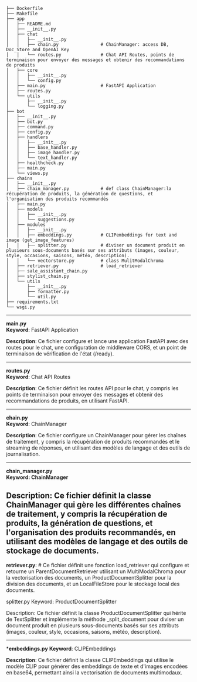```
├── Dockerfile  
├── Makefile  
├── app   
│   ├── README.md  
│   ├── __init__.py  
│   ├── chat  
│   │   ├── __init__.py  
│   │   ├── chain.py                # ChainManager: access DB, Doc_Store and OpenAI Key
│   │   └── routes.py               # Chat API Routes, points de terminaison pour envoyer des messages et obtenir des recommandations de produits
│   ├── core
│   │   ├── __init__.py
│   │   └── config.py
│   ├── main.py                     # FastAPI Application
│   ├── routes.py
│   └── utils
│       ├── __init__.py
│       └── logging.py
├── bot
│   ├── __init__.py
│   ├── bot.py
│   ├── command.py
│   ├── config.py
│   ├── handlers
│   │   ├── __init__.py
│   │   ├── base_handler.py
│   │   ├── image_handler.py
│   │   └── text_handler.py
│   ├── healthcheck.py
│   ├── main.py
│   └── views.py
├── chains
│   ├── __init__.py
│   ├── chain_manager.py            # def class ChainManager:la récupération de produits, la génération de questions, et l'organisation des produits recommandés
│   ├── main.py
│   ├── models
│   │   ├── __init__.py
│   │   └── suggestions.py
│   ├── modules
│   │   ├── __init__.py
│   │   ├── embeddings.py           # CLIPembeddings for text and image (get_image_features)
│   │   ├── splitter.py             # diviser un document produit en plusieurs sous-documents basés sur ses attributs (images, couleur, style, occasions, saisons, météo, description).
│   │   └── vectorstore.py          # class MulitModalChroma
│   ├── retriever.py                # load_retriever
│   ├── sale_assistant_chain.py
│   ├── stylist_chain.py
│   └── utils
│       ├── __init__.py
│       ├── formatter.py
│       └── util.py
├── requirements.txt
└── wsgi.py
```
---
**main.py**  
**Keyword**: FastAPI Application

**Description**: Ce fichier configure et lance une application FastAPI avec des routes pour le chat, une configuration de middleware CORS, et un point de terminaison de vérification de l'état (/ready).

---
**routes.py**  
**Keyword**: Chat API Routes

**Description**: Ce fichier définit les routes API pour le chat, y compris les points de terminaison pour envoyer des messages et obtenir des recommandations de produits, en utilisant FastAPI.

---  
**chain.py**  
**Keyword**: ChainManager

**Description**: Ce fichier configure un ChainManager pour gérer les chaînes de traitement, y compris la récupération de produits recommandés et le streaming de réponses, en utilisant des modèles de langage et des outils de journalisation.

---
**chain_manager.py**  
**Keyword: ChainManager**

**Description**: Ce fichier définit la classe ChainManager qui gère les différentes chaînes de traitement, y compris la récupération de produits, la génération de questions, et l'organisation des produits recommandés, en utilisant des modèles de langage et des outils de stockage de documents.
---
**retriever.py**: # Ce fichier définit une fonction load_retriever qui configure et retourne un ParentDocumentRetriever utilisant un MultiModalChroma pour la vectorisation des documents, un ProductDocumentSplitter pour la division des documents, et un LocalFileStore pour le stockage local des documents.

splitter.py
Keyword: ProductDocumentSplitter

Description: Ce fichier définit la classe ProductDocumentSplitter qui hérite de TextSplitter et implémente la méthode _split_document pour diviser un document produit en plusieurs sous-documents basés sur ses attributs (images, couleur, style, occasions, saisons, météo, description).

---
***embeddings.py**
**Keyword**: CLIPEmbeddings

**Description**: Ce fichier définit la classe CLIPEmbeddings qui utilise le modèle CLIP pour générer des embeddings de texte et d'images encodées en base64, permettant ainsi la vectorisation de documents multimodaux.